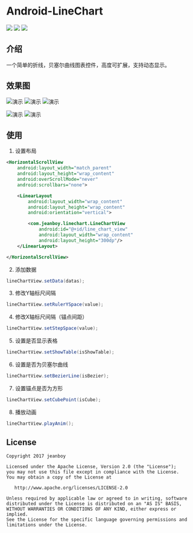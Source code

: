# Android-LineChart

![](https://img.shields.io/badge/platform-Android-brightgreen.svg) ![](https://img.shields.io/badge/language-java-yellow.svg) ![](https://img.shields.io/badge/license-Apache--2.0-blue.svg)

## 介绍

一个简单的折线，贝塞尔曲线图表控件，高度可扩展，支持动态显示。

## 效果图

![演示][1] ![演示][2] ![演示][3]

![演示][4] ![演示][5]

## 使用

1. 设置布局
```XML
<HorizontalScrollView
    android:layout_width="match_parent"
    android:layout_height="wrap_content"
    android:overScrollMode="never"
    android:scrollbars="none">

    <LinearLayout
        android:layout_width="wrap_content"
        android:layout_height="wrap_content"
        android:orientation="vertical">

        <com.jeanboy.linechart.LineChartView
            android:id="@+id/line_chart_view"
            android:layout_width="wrap_content"
            android:layout_height="300dp"/>
    </LinearLayout>

</HorizontalScrollView>
```

2. 添加数据
```Java
lineChartView.setData(datas);
```

3. 修改Y轴标尺间隔
```Java
lineChartView.setRulerYSpace(value);
```

4. 修改X轴标尺间隔（锚点间距）
```Java
lineChartView.setStepSpace(value);
```

5. 设置是否显示表格
```Java
lineChartView.setShowTable(isShowTable);
```

6. 设置是否为贝塞尔曲线
```Java
lineChartView.setBezierLine(isBezier);
```

7. 设置锚点是否为方形
```Java
lineChartView.setCubePoint(isCube);
```

8. 播放动画
```Java
lineChartView.playAnim();
```



## License

    Copyright 2017 jeanboy

    Licensed under the Apache License, Version 2.0 (the "License");
    you may not use this file except in compliance with the License.
    You may obtain a copy of the License at

       http://www.apache.org/licenses/LICENSE-2.0

    Unless required by applicable law or agreed to in writing, software
    distributed under the License is distributed on an "AS IS" BASIS,
    WITHOUT WARRANTIES OR CONDITIONS OF ANY KIND, either express or implied.
    See the License for the specific language governing permissions and
    limitations under the License.

[1]:https://github.com/jeanboydev/Android-LineChart/blob/master/resources/anim.gif
[2]:https://github.com/jeanboydev/Android-LineChart/blob/master/resources/change.gif
[3]:https://github.com/jeanboydev/Android-LineChart/blob/master/resources/operate.gif
[4]:https://github.com/jeanboydev/Android-LineChart/blob/master/resources/Screenshot_20170613-183802.jpg
[5]:https://github.com/jeanboydev/Android-LineChart/blob/master/resources/Screenshot_20170613-183803.jpg
